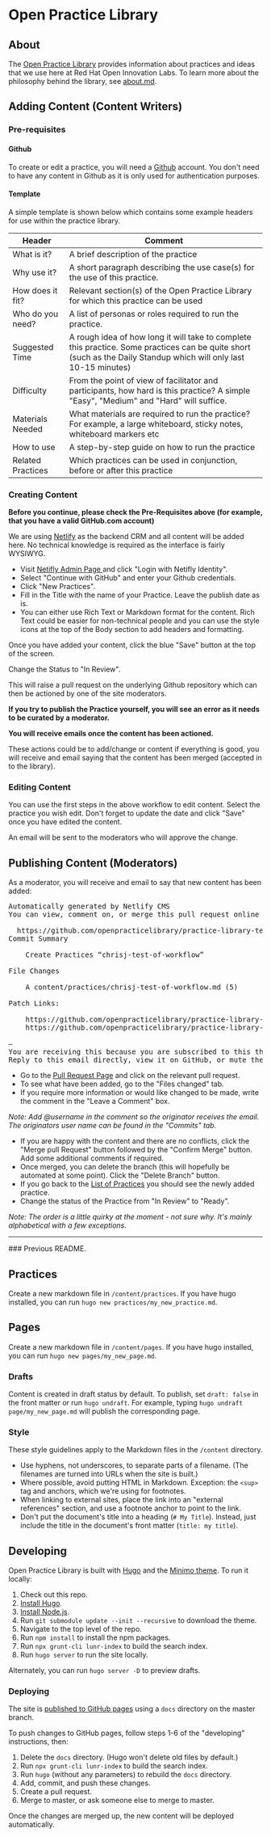 # Open Practice Library

## About

The [Open Practice Library](https://rht-labs.github.io/practice-library/) provides information about practices and ideas that we use here at Red Hat Open Innovation Labs. To learn more about the philosophy behind the library, see [about.md](content/page/about.md).

## Adding Content (Content Writers)
### Pre-requisites
#### Github
To create or edit a practice, you will need a [Github](https://github.com) account. You don't need to have any content in Github as it is only used for authentication purposes.

#### Template
A simple template is shown below which contains some example headers for use within the practice library.

|Header|Comment|
|----------------|--------|
|What is it?| A brief description of the practice|
|Why use it?| A short paragraph describing the use case(s) for the use of this practice. |
|How does it fit? | Relevant section(s) of the Open Practice Library for which this practice can be used|
|Who do you need?| A list of personas or roles required to run the practice.|
|Suggested Time| A rough idea of how long it will take to complete this practice.  Some practices can be quite short (such as the Daily Standup which will only last 10-15 minutes)|
|Difficulty| From the point of view of facilitator and participants, how hard is this practice? A simple "Easy", "Medium" and "Hard" will suffice.|
|Materials Needed|What materials are required to run the practice? For example, a large whiteboard, sticky notes, whiteboard markers etc|
|How to use|A step-by-step guide on how to run the practice|
|Related Practices| Which practices can be used in conjunction, before or after this practice|

### Creating Content

<b>Before you continue, please check the Pre-Requisites above (for example, that you have a valid GitHub.com account)</b>

We are using [Netlify](https://www.netlify.com/) as the backend CRM and all content will be added here.  No technical knowledge is required as the interface is fairly WYSIWYG.
- Visit <a href="https://quirky-benz-f1ebba.netlify.com/admin/" target=_blank>Netifly Admin Page </a> and click "Login with Netifly Identity".
- Select "Continue with GitHub" and enter your Github credentials.
- Click "New Practices".
- Fill in the Title with the name of your Practice.  Leave the publish date as is.
- You can either use Rich Text or Markdown format for the content.  Rich Text could be easier for non-technical people and you can use the style icons at the top of the Body section to add headers and formatting.

Once you have added your content, click the blue "Save" button at the top of the screen.

Change the Status to "In Review".

This will raise a pull request on the underlying Github repository which can then be actioned by one of the site moderators.  

<b>If you try to publish the Practice yourself, you will see an error as it needs to be curated by a moderator.</b>

<b>You will receive emails once the content has been actioned. </b>

These actions could be to add/change or content if everything is good, you will receive and email saying that the content has been merged (accepted in to the library).

### Editing Content
You can use the first steps in the above workflow to edit content.  Select the practice you wish edit.  Don't forget to update the date and click "Save" once you have edited the content.  

An email will be sent to the moderators who will approve the change.

## Publishing Content (Moderators)
As a moderator, you will receive and email to say that new content has been added:
<pre>
Automatically generated by Netlify CMS
You can view, comment on, or merge this pull request online at:

  https://github.com/openpracticelibrary/practice-library-test/pull/9
Commit Summary

    Create Practices “chrisj-test-of-workflow”

File Changes

    A content/practices/chrisj-test-of-workflow.md (5)

Patch Links:

    https://github.com/openpracticelibrary/practice-library-test/pull/9.patch
    https://github.com/openpracticelibrary/practice-library-test/pull/9.diff

—
You are receiving this because you are subscribed to this thread.
Reply to this email directly, view it on GitHub, or mute the thread.
</pre>

 - Go to the [Pull Request Page](https://github.com/openpracticelibrary/practice-library-test/pulls) and click on the relevant pull request.  
 - To see what have been added, go to the "Files changed" tab.
 - If you require more information or would like changed to be made, write the comment in the "Leave a Comment" box.  

 <i>Note: Add @username in the comment so the originator receives the email.  The originators user name can be found in the "Commits" tab.</i>
 - If you are happy with the content and there are no conflicts, click the "Merge pull Request" button followed by the "Confirm Merge" button.  Add some additional comments if required.
 - Once merged, you can delete the branch (this will hopefully be automated at some point).  Click the "Delete Branch" button.
 - If you go back to the [List of Practices](https://quirky-benz-f1ebba.netlify.com/admin/#/collections/practices) you should see the newly added practice.
 - Change the status of the Practice from "In Review" to "Ready".  

 <i>Note: The order is a little quirky at the moment - not sure why.  It's mainly alphabetical with a few exceptions.</i>


<hr>
### Previous README.

## Practices

Create a new markdown file in `/content/practices`. If you have hugo installed, you can run `hugo new practices/my_new_practice.md`.

## Pages

Create a new markdown file in `/content/pages`. If you have hugo installed, you can run `hugo new pages/my_new_page.md`.

### Drafts

Content is created in draft status by default. To publish, set `draft: false` in the front matter or run `hugo undraft`. For example, typing `hugo undraft page/my_new_page.md` will publish the corresponding page.

### Style

These style guidelines apply to the Markdown files in the `/content` directory.

- Use hyphens, not underscores, to separate parts of a filename. (The filenames are turned into URLs when the site is built.)
- Where possible, avoid putting HTML in Markdown. Exception: the `<sup>` tag and anchors, which we're using for footnotes.
- When linking to external sites, place the link into an "external references" section, and use a footnote anchor to point to the link.
- Don't put the document's title into a heading (`# My Title`). Instead, just include the title in the document's front matter (`title: my title`).

## Developing

Open Practice Library is built with [Hugo](http://gohugo.io/) and the [Minimo theme](https://minimo.netlify.com/). To run it locally:

1. Check out this repo.
2. [Install Hugo](https://gohugo.io/getting-started/installing/).
3. [Install Node.js](https://nodejs.org/en/download/).
4. Run `git submodule update --init --recursive` to download the theme.
5. Navigate to the top level of the repo.
6. Run `npm install` to install the npm packages.
7. Run `npx grunt-cli lunr-index` to build the search index.
8. Run `hugo server` to run the site locally.

Alternately, you can run `hugo server -D` to preview drafts.

### Deploying

The site is [published to GitHub pages](https://help.github.com/articles/configuring-a-publishing-source-for-github-pages/#publishing-your-github-pages-site-from-a-docs-folder-on-your-master-branch) using a `docs` directory on the master branch.

To push changes to GitHub pages, follow steps 1-6 of the "developing" instructions, then:

1. Delete the `docs` directory. (Hugo won't delete old files by default.)
2. Run `npx grunt-cli lunr-index` to build the search index.
3. Run `hugo` (without any parameters) to rebuild the `docs` directory.
4. Add, commit, and push these changes.
5. Create a pull request.
6. Merge to master, or ask someone else to merge to master.

Once the changes are merged up, the new content will be deployed automatically.
